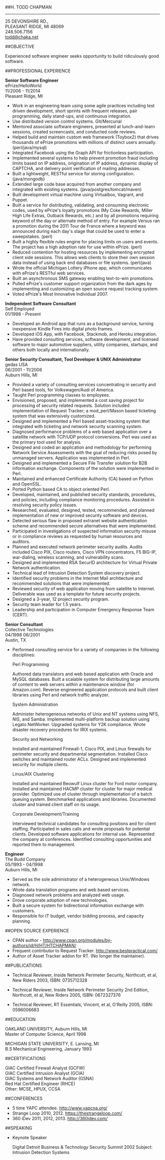 ##H. TODD CHAPMAN

---

25 DEVONSHIRE RD.,  
PLEASANT RIDGE, MI 48069  
248.506.7156  
todd@chaka.net   

##OBJECTIVE 
  
Experienced software engineer seeks opportunity to build ridiculously good software.                            

##PROFESSIONAL EXPERIENCE 

**Senior Software Engineer**  
ePrize/HelloWorld  
11/2006 - 11/2014  
Pleasant Ridge, MI  

*   Work in an engineering team using some agile practices including test driven development, 
short sprints with frequent releases, pair programming, daily stand-ups, and continuous integration.
*   Use distributed version control systems. Git/Mercurial
*   Mentored associate software engineers, presented at lunch-and-learn sessions, created screencasts, and conducted code reviews. 
*   Helped build and maintain custom web framework (Toybox2) that drives thousands of ePrize promotions with millions of distinct users annually. (perl/java/mysql) 
*   Integrated Facebook using the Graph API for frictionless participation. 
*   Implemented several systems to help prevent promotion fraud including limits  based on IP address, origination of IP address, dynamic display of CAPTCHA, and  delivery point verification of mailing addresses. 
*   Built a lightweight, RESTful service for storing configuration. (java/mongodb)
*   Extended large code base acquired from another company and integrated with existing systems. (java/postgres/tomcat/maven)
*   Built development virtual machine using Virtualbox, Vagrant, and Puppet. 
*   Built a service for distributing, validating, and consuming electronic codes, used by ePrize's  loyalty promotions (My Coke Rewards, Miller High Life Extras, Outback Rewards, etc.) and  by all promotions requiring keyword of the day or alternate method of entry. For example  Versus ran a promotion during the 2011 Tour de France where a keyword was announced  during each day's stage that could be used to enter a sweepstakes. (perl) 
*   Built a highly flexible rules engine for placing limits on users and events. The project has a high adoption rate for use within ePrize. (perl)
*   Reduced contention for hosting resources by implementing encrypted client side sessions. This allows web clients to store their own session data instead of using back end databases or file systems. (perl/java) 
*   Wrote the official Michigan Lottery iPhone app, which communicates with ePrize's RESTful web services.
*   Built an asynchronous SMS gateway enabling text-to-win promotions. 
*   Pulled ePrize's customer support organization from the dark ages by implementing and customizing an open source request tracking system. 
*   Voted ePrize's Most Innovative Individual 2007. 

**Independent Software Consultant**  
Self Employed  
01/1998 - Present  

*   Developed an Android app that runs as a background service, turning inexpensive Kindle Fires into digital photo frames.
*   Developed iOS App, with Facebook, Stackmob, and Heroku integration.
*   Have provided consulting services, software development, and licensed software to major automotive suppliers, utility companies, startups, and others both locally and internationally. 
 
**Senior Security Consultant, Tool Developer & UNIX Administrator**  
gedas USA  
06/2001 - 11/2006  
Auburn Hills, MI  
 
*   Provided a variety of consulting services concentrating in security and Perl based tools, for Volkswagen/Audi of America. 
*   Taught Perl programming classes to employees. 
*   Envisioned, proposed, and implemented a cost saving project for processing of security  related requests. Solution included implementation of Request Tracker; a mod_perl/Mason  based ticketing system that was extensively customized. 
*   Designed and implemented a Perl based asset-tracking system that integrated with ticketing and network security scanning system. 
*   Diagnosed performance problems of a web based application over a satellite network with TCP/UDP protocol conversions. Perl was used as the primary tool used for analysis. 
*   Designed and coded an application and methodology for performing Network Service Assessments with the goal of reducing risks posed by unmanaged servers. Application was implemented in Perl. 
*   Designed and implemented a Secure File Transfer solution for B2B information exchange. Components of the solution were implemented in Perl. 
*   Maintained and enhanced Certificate Authority (CA) based on Python and OpenSSL. 
*   Ported Python based CA to object oriented Perl. 
*   Developed, maintained, and published security standards, procedures, and policies, including compliance monitoring procedures. Assisted in resolving security policy issues. 
*   Researched, evaluated, designed, tested, recommended, and planned implementation of new or improved security software and devices. 
*   Detected serious flaw in proposed extranet website authentication scheme and recommended secure alternatives that were implemented. 
*   Participated in investigations of suspected information security misuse or in compliance reviews as requested by human resources and auditors. 
*   Planned and executed network perimeter security audits. Audits included Cisco PIX, Cisco  routers, Cisco VPN concentrators, F5 BIG-IP, war-dialing, wireless scanning, and  vulnerability scans. 
*   Designed and implemented RSA SecurID architecture for Virtual Private Network authentication. 
*   Technical lead of Intrusion Detection System discovery project. 
*   Identified security problems in the Internet Mail architecture and recommended solutions that were implemented. 
*   Reviewed security of web application moving from satellite to Internet. Deliverable was used as a template for future security projects. 
*   Designed a 3-year, 12 project security program. 
*   Security team leader for 1.5 years. 
*   Leadership and participation in Computer Emergency Response Team (CERT). 
 
**Senior Consultant**  
Collective Technologies  
04/1998  06/2001  
Austin, TX  
 
* Performed consulting service for a variety of companies in the following disciplines:  
    
    Perl Programming  
  
    Authored data translators and web based application with Oracle and MySQL databases.  Built a scalable system for distributing large amounts of content to web servers within a maintenance window (for Amazon.com). Reverse engineered application protocols and built client libraries using Perl and network traffic analyzer.  
    
    System Administration
    
    Administer heterogeneous networks of Unix and NT systems using NFS, NIS, and Samba.  Implemented multi-platform backup solution using Legato NetWorker. Upgraded systems for Y2K compliance. Wrote disaster recovery procedures for IRIX systems.
    
    Security and Networking
    
    Installed and maintained Firewall-1, Cisco PIX, and Linux firewalls for perimeter security  and departmental segmentation.  Installed Cisco switches and maintained router ACLs. Designed and implemented security for multiple clients.
    
    Linux/AIX Clustering
    
    Installed and maintained Beowulf Linux cluster for Ford motor company. Installed and  maintained HACMP cluster for cluster for major medical provider. Optimized use of cluster through implementation of a batch queuing system. Benchmarked applications and libraries.  Documented cluster and trained client staff on its usage. 
    
    Corporate Development/Training
    
    Interviewed technical candidates for consulting positions and for client staffing. Participated  in sales calls and wrote proposals for potential clients. Developed software applications for internal use. Represented the company at conferences. Identified consulting opportunities  and reported them to management. 

**Engineer**  
The Budd Company  
05/1993 - 04/1998  
Auburn Hills, MI  

*   Served as the sole administrator of a heterogeneous Unix/Windows network. 
*   Wrote data translation programs and web based services.  
*   Diagnosed network problems and analyzed web usage.  
*   Drove corporate adoption of new technologies.  
*   Built a secure system for bidirectional information exchange with customers.  
*   Responsible for IT budget, vendor bidding process, and capacity planning. 
      
 
##OPEN SOURCE EXPERIENCE

*   CPAN author - http://www.cpan.org/modules/by-authors/id/H/HT/HTCHAPMAN/
*   Frequent contributor to Request Tracker. http://www.bestpractical.com/ 
*   Author of Asset Tracker addon for RT. (No longer the maintainer). 
 
 
##PUBLICATIONS

*   Technical  Reviewer,  Inside  Network  Perimeter  Security,
    Northcutt,  et  al,
    New  Riders  2003, 
    ISBN: 0735712328

*   Technical  Reviewer,  Inside  Network  Perimeter  Security  2nd  Edition,
    Northcutt,  et  al,
    New Riders 2005, ISBN: 0672327376

*   Technical Reviewer, RT Essentials,
    Vincent, et al,
    O'Reilly 2005,
    ISBN: 0596006683 

     
##EDUCATION

OAKLAND UNIVERSITY, Auburn Hills, MI                 
Master of Computer Science, April 1998   
         
MICHIGAN STATE UNIVERSITY, E. Lansing, MI       
B.S Mechanical Engineering, January 1993                  

##CERTIFICATIONS

GIAC Certified Firewall Analyst (GCFW)  
GIAC Certified Intrusion Analyst (GCIA)  
GIAC Systems and Network Auditor (GSNA)  
Red Hat Certified Engineer (RHCE)  
Other: MCSE, HPUX, CCSA  
 
##CONFERENCES

*   5 time YAPC attendee. http://www.yapcna.org/ 
*   Strange Loop 2010, 2012. https://thestrangeloop.com/ 
*   360 iDev 2011, 2012, 2013. http://360idev.com/ 
 
 
##SPEAKING

*   Keynote Speaker  

    Digital Detroit Business & Technology Security Summit 2002 
    Subject: Intrusion Detection Systems 

